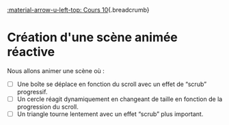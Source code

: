 [:material-arrow-u-left-top: Cours 10](../cours10.md){.breadcrumb}

# Création d'une scène animée réactive

Nous allons animer une scène où :

- [ ] Une boîte se déplace en fonction du scroll avec un effet de “scrub” progressif.
- [ ] Un cercle réagit dynamiquement en changeant de taille en fonction de la progression du scroll.
- [ ] Un triangle tourne lentement avec un effet “scrub” plus important.

<!--

https://codepen.io/tim-momo/pen/OJevXZa/38ac1085ba704e7f931620985877c21b?editors=1111

-->
